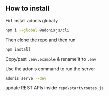 

## How to install

Firt install adonis globaly

```bash
npm i --global @adonisjs/cli
```


Then clone the repo and then run

```bash
npm install
```

Copy/past `.env.example` & rename'it to `.env`


Use the adonis command to run the server

```bash
adonis serve --dev
```


update REST APIs inside `repo\start\routes.js`
